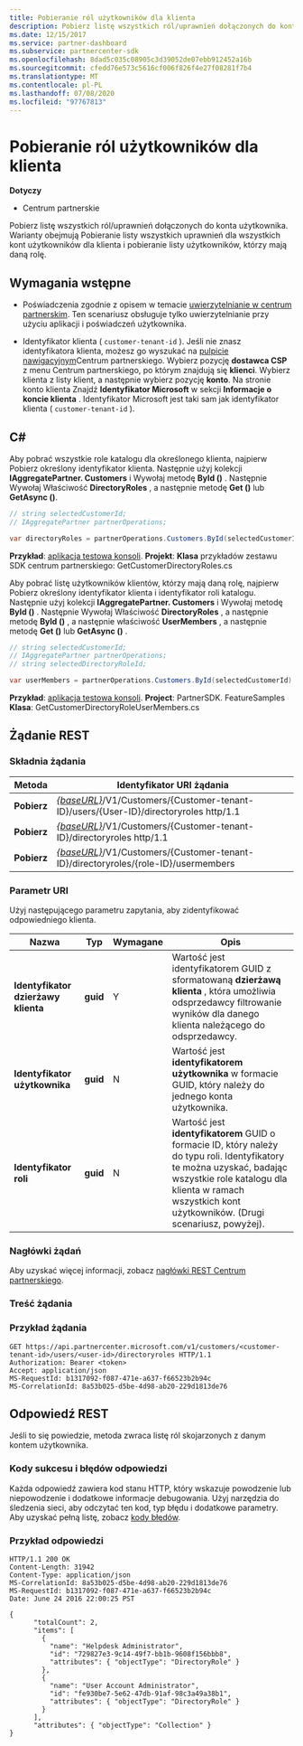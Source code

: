 ```yaml
---
title: Pobieranie ról użytkowników dla klienta
description: Pobierz listę wszystkich ról/uprawnień dołączonych do konta użytkownika. Warianty obejmują Pobieranie listy wszystkich uprawnień dla wszystkich kont użytkowników dla klienta i pobieranie listy użytkowników, którzy mają daną rolę.
ms.date: 12/15/2017
ms.service: partner-dashboard
ms.subservice: partnercenter-sdk
ms.openlocfilehash: 8dad5c035c08905c3d39052de07ebb912452a16b
ms.sourcegitcommit: cfedd76e573c5616cf006f826f4e27f08281f7b4
ms.translationtype: MT
ms.contentlocale: pl-PL
ms.lasthandoff: 07/08/2020
ms.locfileid: "97767813"
---
```

# <a name="get-user-roles-for-a-customer"></a>Pobieranie ról użytkowników dla klienta

**Dotyczy**

- Centrum partnerskie

Pobierz listę wszystkich ról/uprawnień dołączonych do konta użytkownika. Warianty obejmują Pobieranie listy wszystkich uprawnień dla wszystkich kont użytkowników dla klienta i pobieranie listy użytkowników, którzy mają daną rolę.

## <a name="prerequisites"></a>Wymagania wstępne

- Poświadczenia zgodnie z opisem w temacie [uwierzytelnianie w centrum partnerskim](partner-center-authentication.md). Ten scenariusz obsługuje tylko uwierzytelnianie przy użyciu aplikacji i poświadczeń użytkownika.

- Identyfikator klienta ( `customer-tenant-id` ). Jeśli nie znasz identyfikatora klienta, możesz go wyszukać na [pulpicie nawigacyjnym](https://partner.microsoft.com/dashboard)Centrum partnerskiego. Wybierz pozycję **dostawca CSP** z menu Centrum partnerskiego, po którym znajdują się **klienci**. Wybierz klienta z listy klient, a następnie wybierz pozycję **konto**. Na stronie konto klienta Znajdź **Identyfikator Microsoft** w sekcji **Informacje o koncie klienta** . Identyfikator Microsoft jest taki sam jak identyfikator klienta ( `customer-tenant-id` ).

## <a name="c"></a>C\#

Aby pobrać wszystkie role katalogu dla określonego klienta, najpierw Pobierz określony identyfikator klienta. Następnie użyj kolekcji **IAggregatePartner. Customers** i Wywołaj metodę **ById ()** . Następnie Wywołaj Właściwość **DirectoryRoles** , a następnie metodę **Get ()** lub **GetAsync ()**.

``` csharp
// string selectedCustomerId;
// IAggregatePartner partnerOperations;

var directoryRoles = partnerOperations.Customers.ById(selectedCustomerId).DirectoryRoles.Get();
```

**Przykład**: [aplikacja testowa konsoli](console-test-app.md). **Projekt**: **Klasa** przykładów zestawu SDK centrum partnerskiego: GetCustomerDirectoryRoles.cs

Aby pobrać listę użytkowników klientów, którzy mają daną rolę, najpierw Pobierz określony identyfikator klienta i identyfikator roli katalogu. Następnie użyj kolekcji **IAggregatePartner. Customers** i Wywołaj metodę **ById ()** . Następnie Wywołaj Właściwość **DirectoryRoles** , a następnie metodę **ById ()** , a następnie właściwość **UserMembers** , a następnie metodę **Get ()** lub **GetAsync ()** .

``` csharp
// string selectedCustomerId;
// IAggregatePartner partnerOperations;
// string selectedDirectoryRoleId;

var userMembers = partnerOperations.Customers.ById(selectedCustomerId).DirectoryRoles.ById(selectedDirectoryRoleId).UserMembers.Get();
```

**Przykład**: [aplikacja testowa konsoli](console-test-app.md). **Project**: PartnerSDK. FeatureSamples **Klasa**: GetCustomerDirectoryRoleUserMembers.cs

## <a name="rest-request"></a>Żądanie REST

### <a name="request-syntax"></a>Składnia żądania

| Metoda  | Identyfikator URI żądania                                                                                                           |
|---------|-----------------------------------------------------------------------------------------------------------------------|
| **Pobierz** | [*{baseURL}*](partner-center-rest-urls.md)/V1/Customers/{Customer-tenant-ID}/users/{User-ID}/directoryroles http/1.1 |
| **Pobierz** | [*{baseURL}*](partner-center-rest-urls.md)/V1/Customers/{Customer-tenant-ID}/directoryroles http/1.1                 |
| **Pobierz** | [*{baseURL}*](partner-center-rest-urls.md)/V1/Customers/{Customer-tenant-ID}/directoryroles/{role-ID}/usermembers    |

### <a name="uri-parameter"></a>Parametr URI

Użyj następującego parametru zapytania, aby zidentyfikować odpowiedniego klienta.

| Nazwa                   | Typ     | Wymagane | Opis                                                                                                                                                                                                 |
|------------------------|----------|----------|-------------------------------------------------------------------------------------------------------------------------------------------------------------------------------------------------------------|
| **Identyfikator dzierżawy klienta** | **guid** | Y        | Wartość jest identyfikatorem GUID z sformatowaną **dzierżawą klienta** , która umożliwia odsprzedawcy filtrowanie wyników dla danego klienta należącego do odsprzedawcy.                                                      |
| **Identyfikator użytkownika**            | **guid** | N        | Wartość jest **identyfikatorem użytkownika** w formacie GUID, który należy do jednego konta użytkownika.                                                                                                                            |
| **Identyfikator roli**            | **guid** | N        | Wartość jest **identyfikatorem** GUID o formacie ID, który należy do typu roli. Identyfikatory te można uzyskać, badając wszystkie role katalogu dla klienta w ramach wszystkich kont użytkowników. (Drugi scenariusz, powyżej). |

### <a name="request-headers"></a>Nagłówki żądań

Aby uzyskać więcej informacji, zobacz [nagłówki REST Centrum partnerskiego](headers.md).

### <a name="request-body"></a>Treść żądania

### <a name="request-example"></a>Przykład żądania

```http
GET https://api.partnercenter.microsoft.com/v1/customers/<customer-tenant-id>/users/<user-id>/directoryroles HTTP/1.1
Authorization: Bearer <token>
Accept: application/json
MS-RequestId: b1317092-f087-471e-a637-f66523b2b94c
MS-CorrelationId: 8a53b025-d5be-4d98-ab20-229d1813de76
```

## <a name="rest-response"></a>Odpowiedź REST

Jeśli to się powiedzie, metoda zwraca listę ról skojarzonych z danym kontem użytkownika.

### <a name="response-success-and-error-codes"></a>Kody sukcesu i błędów odpowiedzi

Każda odpowiedź zawiera kod stanu HTTP, który wskazuje powodzenie lub niepowodzenie i dodatkowe informacje debugowania. Użyj narzędzia do śledzenia sieci, aby odczytać ten kod, typ błędu i dodatkowe parametry. Aby uzyskać pełną listę, zobacz [kody błędów](error-codes.md).

### <a name="response-example"></a>Przykład odpowiedzi

```http
HTTP/1.1 200 OK
Content-Length: 31942
Content-Type: application/json
MS-CorrelationId: 8a53b025-d5be-4d98-ab20-229d1813de76
MS-RequestId: b1317092-f087-471e-a637-f66523b2b94c
Date: June 24 2016 22:00:25 PST

{
      "totalCount": 2,
      "items": [
        {
          "name": "Helpdesk Administrator",
          "id": "729827e3-9c14-49f7-bb1b-9608f156bbb8",
          "attributes": { "objectType": "DirectoryRole" }
        },
        {
          "name": "User Account Administrator",
          "id": "fe930be7-5e62-47db-91af-98c3a49a38b1",
          "attributes": { "objectType": "DirectoryRole" }
        }
      ],
      "attributes": { "objectType": "Collection" }
}
```
